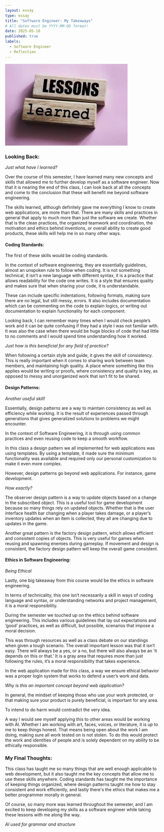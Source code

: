 ```yaml
---
layout: essay
type: essay
title: "Software Engineer: My Takeaways"
# All dates must be YYYY-MM-DD format!
date: 2025-05-10
published: true
labels:
  - Software Engineer
  - Reflection
---
```


<img width="400px" class="rounded float-end pl-5 pe-4" src="../img/lessons.jpg">

### Looking Back:
*Just what have I learned?*

Over the course of this semester, I have learned many new concepts and skills that allowed me to further develop myself as a software engineer. Now that it is nearing the end of this class, I can look back at all the concepts and come to the conclusion that these will benefit me beyond software engineering. 

The skills learned, although definitely gave me everything I know to create web applications, 
are more than that. There are many skills and practices in general that apply to much more than just the 
software we create. Whether that is the clean practices, the organized teamwork and coordination, 
the motivation and ethics behind inventions, or overall ability to create good products, these skills 
will help me in so many other ways. 

#### Coding Standards:

The first of these skills would be coding standards. 

In the context of software engineering, they are essentially guidelines, almost an unspoken rule to follow when coding. It is not something technical, it isn’t a new language with different syntax, it is a practice that allows readability for the code one writes. It is a style that ensures quality and makes sure that when sharing your code, it is understandable. 

These can include specific indentations, following formats, making sure there are no legal, but still messy, errors. It also includes documentation which can be commenting on the code to explain logics, or writing out documentation to explain functionality for each component.

Looking back, I can remember many times when I would check people’s work and it can be quite confusing if they had a style I was not familiar with. It was also the case when there would be huge blocks of code that had little to no comments and I would spend time understanding how it worked.

*Just how is this beneficial for any field of practice?*

When following a certain style and guide, it gives the skill of consistency. This is really important when it comes to sharing work between team members, and maintaining high quality. A place where something like this applies would be writing or proofs, where consistency and quality is key, as opposed to messy and unorganized work that isn’t fit to be shared. 

#### Design Patterns:

*Another useful skill!*

Essentially, design patterns are a way to maintain consistency as well as efficiency while working. It is the result of experiences passed through generations that gives generalized solutions to problems we might encounter.

In the context of Software Engineering, it is through using common practices and even reusing code to keep a smooth workflow. 

In this class a design pattern we all implemented for web applications was using templates. By using a template, it made sure the minimum functionality was available and required only our personal customization to make it even more complex.

However, design patterns go beyond web applications. For instance, game development. 

*How exactly?*

The observer design pattern is a way to update objects based on a change in the subscribed object. This is a useful tool for game development because so many things rely on updated objects. Whether that is the user interface health bar changing when a player takes damage, or a player’s inventory updates when an item is collected, they all are changing due to updates in the game. 

Another great pattern is the factory design pattern, which allows efficient and consistent copies of objects. This is very useful for games when reusing and spawning enemies during gameplay. If movement and design is consistent, the factory design pattern will keep the overall game consistent.

#### Ethics in Software Engineering:

*Being Ethical*

Lastly, one big takeaway from this course would be the ethics in software engineering. 

In terms of technicality, this one isn’t necessarily a skill in ways of coding language and syntax, or understanding networks and project management, it is a moral responsibility. 

During the semester we touched up on the ethics behind software engineering. This includes various guidelines that lay out expectations and ‘good’ practices, as well as difficult, but possible, scenarios that impose a moral decision. 

This was through resources as well as a class debate on our standings when given a tough scenario. The overall important lesson was that it isn’t easy. There will always be a yes, or a no, but there will also always be an ‘it depends on this or that.’ It is a gray area that requires more than just following the rules, it’s a moral responsibility that takes experience. 

In the web application made for this class, a way we ensure ethical behavior was a proper login system that works to defend a user’s work and data. 

*Why is this an important concept beyond web application?*

In general, the mindset of keeping those who use your work protected, or that making sure your product is purely beneficial, is important for any area. 

To intend to do harm would contradict the very idea. 

A way I would see myself applying this to other areas would be working with AI. Whether I am working with art, faces, voices, or literature, it is up to me to keep things honest. That means being open about the work I am doing, making sure all work tested on is not stolen. To do this would protect the work and identities of people and is solely dependent on my ability to be ethically responsible.   

### My Final Thoughts:

This class has taught me so many things that are well enough applicable to web development, but it also taught me the key concepts that allow me to use these skills anywhere. Coding standards has taught me the importance of keeping things organized, where design patterns taught me how to stay consistent and work efficiently, and lastly there's the ethics that makes me a better programmer morally in general. 

Of course, so many more was learned throughout the semester, and I am excited to keep developing my skills as a software engineer while taking these lessons with me along the way. 




*AI used for grammar and structure*

